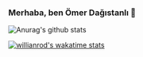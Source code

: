 ### Merhaba, ben Ömer Dağıstanlı 👋

![Anurag's github stats](https://github-readme-stats.vercel.app/api?username=omerdagistanli&show_icons=true&theme=merko)

[![willianrod's wakatime stats](https://github-readme-stats.vercel.app/api/wakatime?username=omerdagistanli)](https://github.com/anuraghazra/github-readme-stats)
